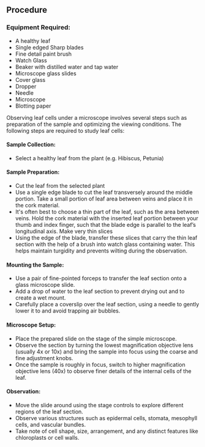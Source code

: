 ## Procedure



### Equipment Required:
- A healthy leaf
- Single edged Sharp  blades
- Fine detail paint brush
- Watch Glass
- Beaker with distilled water and tap water
- Microscope glass slides
- Cover glass
- Dropper
- Needle
- Microscope
- Blotting paper

Observing leaf cells under a microscope involves several steps such as preparation of the sample and optimizing the viewing conditions. The following steps are required to study leaf cells:

#### Sample Collection:
- Select a healthy leaf from the plant (e.g. Hibiscus, Petunia)

#### Sample Preparation:
- Cut the leaf from the selected plant
- Use a single edge blade to cut the leaf transversely around the middle portion. Take a small portion of leaf area between veins and place it in the cork material.
- It's often best to choose a thin part of the leaf, such as the area between veins. Hold the cork material with the inserted leaf portion between your thumb and index finger, such that the blade edge is parallel to the leaf’s longitudinal axis. Make very thin slices
- Using the edge of the blade, transfer these slices that carry the thin leaf section with the help of a brush into watch glass containing water. This helps maintain turgidity and prevents wilting during the observation.

#### Mounting the Sample:
- Use a pair of fine-pointed forceps to transfer the leaf section onto a glass microscope slide.
- Add a drop of water to the leaf section to prevent drying out and to create a wet mount.
- Carefully place a coverslip over the leaf section, using a needle to gently lower it to and avoid trapping air bubbles.

#### Microscope Setup:
- Place the prepared slide on the stage of the simple microscope.
- Observe the section by turning the lowest magnification objective lens (usually 4x or 10x) and bring the sample into focus using the coarse and fine adjustment knobs.
- Once the sample is roughly in focus, switch to higher magnification objective lens (40x) to observe finer details of the internal cells of the leaf.

#### Observation:
- Move the slide around using the stage controls to explore different regions of the leaf section.
- Observe various structures such as epidermal cells, stomata, mesophyll cells, and vascular bundles.
- Take note of cell shape, size, arrangement, and any distinct features like chloroplasts or cell walls.
